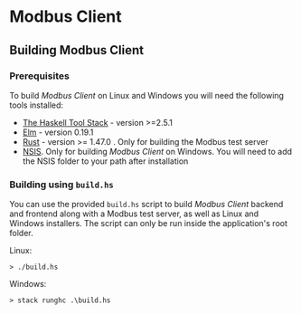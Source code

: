 # Modbus Client

## Building Modbus Client

### Prerequisites

To build *Modbus Client* on Linux and Windows you will need the following tools installed:

- [The Haskell Tool Stack](https://docs.haskellstack.org/en/stable/README/#how-to-install) - version >=2.5.1
- [Elm](https://guide.elm-lang.org/install/elm.html) - version 0.19.1
- [Rust](https://www.rust-lang.org/tools/install) - version >= 1.47.0 . Only for building the Modbus test server
- [NSIS](https://nsis.sourceforge.io/Download). Only for building *Modbus Client* on Windows. You will need to add the NSIS folder to your path after installation 

### Building using `build.hs`

You can use the provided `build.hs` script to build *Modbus Client* backend and frontend along with a Modbus test server, as well as Linux and Windows installers. The script can only be run inside the application's root folder.

Linux: 
````
> ./build.hs
````

Windows:
````
> stack runghc .\build.hs
````
